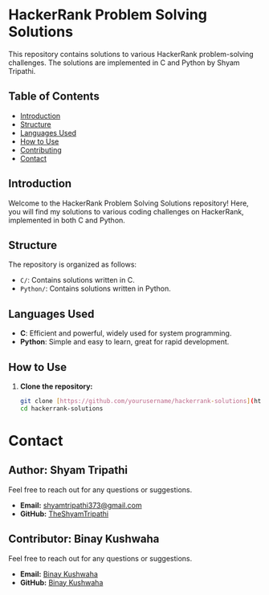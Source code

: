 # HackerRank Problem Solving Solutions

This repository contains solutions to various HackerRank problem-solving challenges. The solutions are implemented in C and Python by Shyam Tripathi.

## Table of Contents

- [Introduction](#introduction)
- [Structure](#structure)
- [Languages Used](#languages-used)
- [How to Use](#how-to-use)
- [Contributing](#contributing)
- [Contact](#contact)

## Introduction

Welcome to the HackerRank Problem Solving Solutions repository! Here, you will find my solutions to various coding challenges on HackerRank, implemented in both C and Python.

## Structure

The repository is organized as follows:


- `C/`: Contains solutions written in C.
- `Python/`: Contains solutions written in Python.

## Languages Used

- **C**: Efficient and powerful, widely used for system programming.
- **Python**: Simple and easy to learn, great for rapid development.

## How to Use

1. **Clone the repository:**
   ```bash
   git clone [https://github.com/yourusername/hackerrank-solutions](https://github.com/TheShyamTripathi/Hackerrank_problem_solving_solutions.git)
   cd hackerrank-solutions

# Contact

## Author: Shyam Tripathi

Feel free to reach out for any questions or suggestions.

- **Email:** [shyamtripathi373@gmail.com](mailto:shyamtripathi373@gmail.com)
- **GitHub:** [TheShyamTripathi](https://github.com/TheShyamTripathi)

## Contributor: Binay Kushwaha
Feel free to reach out for any questions or suggestions.

- **Email:** [Binay Kushwaha](binaykushwaha1244@gmail.com)
- **GitHub:** [Binay Kushwaha](https://github.com/GOLD3PHOENIXsurili)
